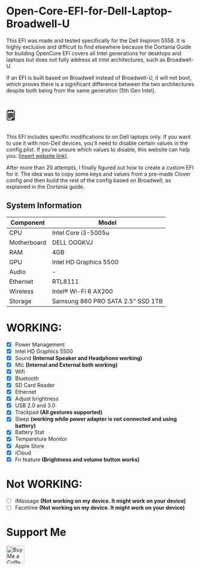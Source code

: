 # Open-Core-EFI-for-Dell-Laptop-Broadwell-U
This EFI was made and tested specifically for the Dell Inspiron 5558. It is highly exclusive and difficult to find elsewhere because the Dortania Guide for building OpenCore EFI covers all Intel generations for desktops and laptops but does not fully address all Intel architectures, such as Broadwell-U.

If an EFI is built based on Broadwell instead of Broadwell-U, it will not boot, which proves there is a significant difference between the two architectures despite both being from the same generation (5th Gen Intel).

# 🗒 
This EFI includes specific modifications to on Dell laptops only. If you want to use it with non-Dell devices, you'll need to disable certain values in the config.plist. If you're unsure which values to disable, this website can help you: [[insert website link](https://sc.ocutils.me/)].

After more than 20 attempts, I finally figured out how to create a custom EFI for it. The idea was to copy some keys and values from a pre-made Clover config and then build the rest of the config based on Broadwell, as explained in the Dortania guide.

## System Information

| **Component** | **Model**                             |
| ------------- | ------------------------------------- |
| CPU           | Intel Core i3-5005u                    |
| Motherboard   | DELL OGGKVJ                           |
| RAM           | 4GB                                   |
| GPU           | Intel HD Graphics 5500                |
| Audio         | -     |
| Ethernet      | RTL8111                               |
| Wireless      | Intel® Wi-Fi 6 AX200                  |
| Storage       | Samsung 860 PRO SATA 2.5" SSD 1TB     |

# WORKING:
- [x] Power Management
- [x] Intel HD Graphics 5500
- [x] Sound **(Internal Speaker and Headphone working)**
- [x] Mic **(Internal and External both working)**
- [x] Wifi
- [x] Bluetooth
- [x] SD Card Reader
- [x] Ethernet
- [x] Adjust brightness 
- [x] USB 2.0 and 3.0
- [x] Trackpad **(All gestures supported)**
- [x] Sleep  **(working while power adapter is not connected and using battery)**
- [x] Battery Stat 
- [x] Tempareture Monitor 
- [x] Apple Store 
- [x] iCloud 
- [x] Fn feature **(Brightness and volume button works)**

# Not WORKING:
- [ ] iMassage **(Not working on my device. It might work on your device)**
- [ ] Facetime **(Not working on my device. It might work on your device)**

# Support Me
</div>
<a href='https://ko-fi.com/H2H1Q9W7J' target='_blank'><img height='48' style='border:0px;height:48px;' src='https://storage.ko-fi.com/cdn/kofi6.png?v=8' border='0' alt='Buy Me a Coffee at ko-fi.com' /></a>
